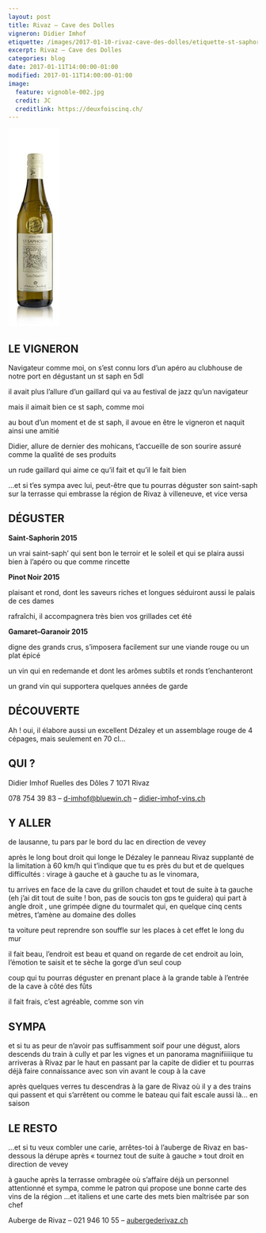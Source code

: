 ```yaml
---
layout: post
title: Rivaz – Cave des Dolles
vigneron: Didier Imhof
etiquette: /images/2017-01-10-rivaz-cave-des-dolles/etiquette-st-saphorin-desert.jpg
excerpt: Rivaz – Cave des Dolles
categories: blog
date: 2017-01-11T14:00:00-01:00
modified: 2017-01-11T14:00:00-01:00
image:
  feature: vignoble-002.jpg
  credit: JC
  creditlink: https://deuxfoiscinq.ch/
---
```



![](/images/2017-01-10-rivaz-cave-des-dolles/2_st-saphorin-desert50.jpg)


## LE VIGNERON

Navigateur comme moi, on s’est connu lors d’un apéro au clubhouse de notre port en dégustant un st saph en 5dl

il avait plus l’allure d’un gaillard qui va au festival de jazz qu’un navigateur

mais il aimait bien ce st saph, comme moi

au bout d’un moment et de st saph, il avoue en être le vigneron et naquit ainsi une amitié

Didier, allure de dernier des mohicans, t’accueille de son sourire assuré comme la qualité de ses produits

un rude gaillard qui aime ce qu’il fait et qu’il le fait bien

…et si t’es sympa avec lui, peut-être que tu pourras déguster son saint-saph sur la terrasse qui embrasse la région de Rivaz à villeneuve, et vice versa

## DÉGUSTER

**Saint-Saphorin 2015**

un vrai saint-saph’ qui sent bon le terroir et le soleil et qui se plaira aussi bien à l’apéro ou que comme rincette

**Pinot Noir 2015**

plaisant et rond, dont les saveurs riches et longues séduiront aussi le palais de ces dames

rafraîchi, il accompagnera très bien vos grillades cet été

**Gamaret–Garanoir 2015**

digne des grands crus, s’imposera facilement sur une viande rouge ou un plat épicé

un vin qui en redemande et dont les arômes subtils et ronds t’enchanteront

un grand vin qui supportera quelques années de garde

## DÉCOUVERTE
Ah ! oui, il élabore aussi un excellent Dézaley et un assemblage rouge de 4 cépages, mais seulement en 70 cl…

## QUI ?
Didier Imhof
Ruelles des Dôles 7
1071 Rivaz

078 754 39 83 – d-imhof@bluewin.ch – [didier-imhof-vins.ch](http://didier-imhof-vins.ch/fr/)

## Y ALLER
de lausanne, tu pars par le bord du lac en direction de vevey

après le long bout droit qui longe le Dézaley le panneau Rivaz supplanté de la limitation à 60 km/h qui t’indique que tu es près du but et de quelques difficultés : virage à gauche et à gauche tu as le vinomara,

tu arrives en face de la cave du grillon chaudet et tout de suite à ta gauche (eh j’ai dit tout de suite ! bon, pas de soucis ton gps te guidera) qui part à angle droit , une grimpée digne du tourmalet qui, en quelque cinq cents mètres, t’amène au domaine des dolles

ta voiture peut reprendre son souffle sur les places à cet effet le long du mur

il fait beau, l’endroit est beau et quand on regarde de cet endroit au loin, l’émotion te saisit et te sèche la gorge d’un seul coup

coup qui tu pourras déguster en prenant place à la grande table à l’entrée de la cave à côté des fûts

il fait frais, c’est agréable, comme son vin

## SYMPA
et si tu as peur de n’avoir pas suffisamment soif pour une dégust, alors descends du train à cully et par les vignes et un panorama magnifiiiiique tu arriveras à Rivaz par le haut en passant par la capite de didier et tu pourras déjà faire connaissance avec son vin avant le coup à la cave

après quelques verres tu descendras à la gare de Rivaz où il y a des trains qui passent et qui s’arrêtent ou comme le bateau qui fait escale aussi là… en saison

## LE RESTO
…et si tu veux combler une carie, arrêtes-toi à l’auberge de Rivaz en bas-dessous la dérupe après « tournez tout de suite à gauche » tout droit en direction de vevey

à gauche après la terrasse ombragée où s’affaire déjà un personnel attentionné et sympa, comme le patron qui propose une bonne carte des vins de la région …et italiens et une carte des mets bien maîtrisée par son chef

Auberge de Rivaz – 021 946 10 55 – [aubergederivaz.ch](http://aubergederivaz.ch/)

